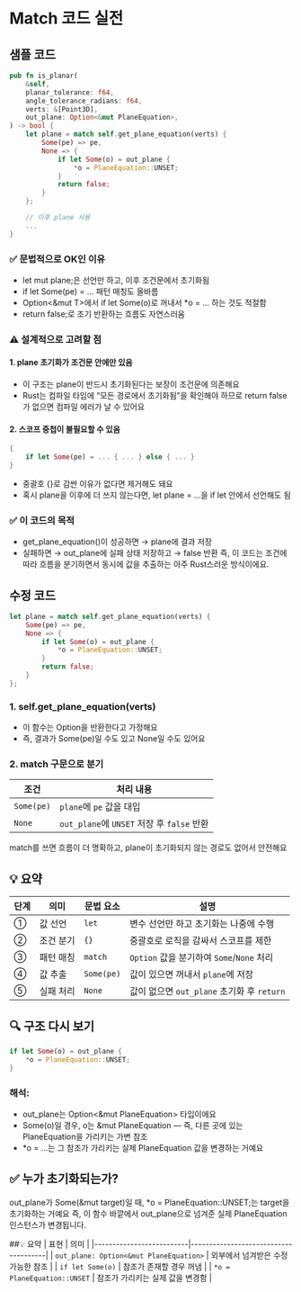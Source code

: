 # Match 코드 실전

## 샘플 코드
```rust
pub fn is_planar(
    &self,
    planar_tolerance: f64,
    angle_tolerance_radians: f64,
    verts: &[Point3D],
    out_plane: Option<&mut PlaneEquation>,
) -> bool {
    let plane = match self.get_plane_equation(verts) {
        Some(pe) => pe,
        None => {
            if let Some(o) = out_plane {
                *o = PlaneEquation::UNSET;
            }
            return false;
        }
    };

    // 이후 plane 사용
    ...
}
```

### ✅ 문법적으로 OK인 이유
- let mut plane;은 선언만 하고, 이후 조건문에서 초기화됨
- if let Some(pe) = ... 패턴 매칭도 올바름
- Option<&mut T>에서 if let Some(o)로 꺼내서 *o = ... 하는 것도 적절함
- return false;로 조기 반환하는 흐름도 자연스러움

### ⚠️ 설계적으로 고려할 점
#### 1. plane 초기화가 조건문 안에만 있음
- 이 구조는 plane이 반드시 초기화된다는 보장이 조건문에 의존해요
- Rust는 컴파일 타임에 “모든 경로에서 초기화됨”을 확인해야 하므로
return false가 없으면 컴파일 에러가 날 수 있어요

#### 2. 스코프 중첩이 불필요할 수 있음
```rust
{
    if let Some(pe) = ... { ... } else { ... }
}
```
- 중괄호 {}로 감싼 이유가 없다면 제거해도 돼요
- 혹시 plane을 이후에 더 쓰지 않는다면, let plane = ...을 if let 안에서 선언해도 됨


### ✅ 이 코드의 목적
- get_plane_equation()이 성공하면 → plane에 결과 저장
- 실패하면 → out_plane에 실패 상태 저장하고 → false 반환
즉, 이 코드는 조건에 따라 흐름을 분기하면서 동시에 값을 추출하는 아주 Rust스러운 방식이에요.


## 수정 코드
```rust
let plane = match self.get_plane_equation(verts) {
    Some(pe) => pe,
    None => {
        if let Some(o) = out_plane {
            *o = PlaneEquation::UNSET;
        }
        return false;
    }
};

```
### 1. self.get_plane_equation(verts)
- 이 함수는 Option<PlaneEquation>을 반환한다고 가정해요
- 즉, 결과가 Some(pe)일 수도 있고 None일 수도 있어요

### 2. match 구문으로 분기
| 조건      | 처리 내용                       |
|-----------|----------------------------------|
| `Some(pe)` | `plane`에 `pe` 값을 대입         |
| `None`     | `out_plane`에 `UNSET` 저장 후 `false` 반환 |


match를 쓰면 흐름이 더 명확하고, plane이 초기화되지 않는 경로도 없어서 안전해요


## 💡 요약
| 단계 | 의미            | 문법 요소     | 설명                                      |
|------|-----------------|---------------|-------------------------------------------|
| ①    | 값 선언         | `let`         | 변수 선언만 하고 초기화는 나중에 수행       |
| ②    | 조건 분기       | `{}`          | 중괄호로 로직을 감싸서 스코프를 제한        |
| ③    | 패턴 매칭       | `match`       | `Option` 값을 분기하여 `Some`/`None` 처리   |
| ④    | 값 추출         | `Some(pe)`    | 값이 있으면 꺼내서 `plane`에 저장          |
| ⑤    | 실패 처리       | `None`        | 값이 없으면 `out_plane` 초기화 후 `return` |


## 🔍 구조 다시 보기
```rust
if let Some(o) = out_plane {
    *o = PlaneEquation::UNSET;
}
```

### 해석:
- out_plane는 Option<&mut PlaneEquation> 타입이에요
- Some(o)일 경우, o는 &mut PlaneEquation — 즉, 다른 곳에 있는 PlaneEquation을 가리키는 가변 참조
- *o = ...는 그 참조가 가리키는 실제 PlaneEquation 값을 변경하는 거예요

## ✅ 누가 초기화되는가?
out_plane가 Some(&mut target)일 때,
*o = PlaneEquation::UNSET;는 target을 초기화하는 거예요
즉, 이 함수 바깥에서 out_plane으로 넘겨준 실제 PlaneEquation 인스턴스가 변경됩니다.


##💡 요약
| 표현                     | 의미                                 |
|--------------------------|--------------------------------------|
| `out_plane: Option<&mut PlaneEquation>` | 외부에서 넘겨받은 수정 가능한 참조 |
| `if let Some(o)`         | 참조가 존재할 경우 꺼냄              |
| `*o = PlaneEquation::UNSET` | 참조가 가리키는 실제 값을 변경함     |
